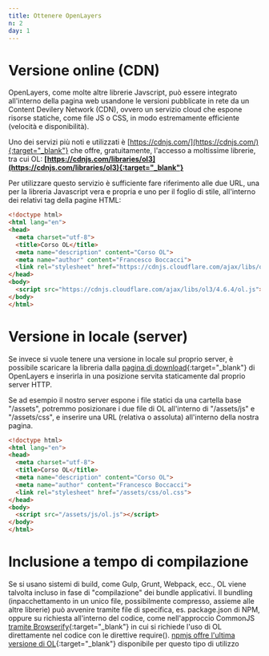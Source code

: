 ```yaml
---
title: Ottenere OpenLayers
n: 2
day: 1
---
```

Versione online (CDN)
====================
OpenLayers, come molte altre librerie Javscript, può essere integrato all'interno della pagina web usandone le versioni pubblicate in rete da un Content Devilery Network (CDN), ovvero un servizio cloud che espone risorse statiche, come file JS o CSS, in modo estremamente efficiente (velocità e disponibilità).

Uno dei servizi più noti e utilizzati è [https://cdnjs.com/](https://cdnjs.com/){:target="_blank"} che offre, gratuitamente, l'accesso a moltissime librerie, tra cui OL: **[https://cdnjs.com/libraries/ol3](https://cdnjs.com/libraries/ol3){:target="_blank"}**

Per utilizzare questo servizio è sufficiente fare riferimento alle due URL, una per la libreria Javascript vera e propria e uno per il foglio di stile, all'interno dei relativi tag della pagine HTML:

``` html
<!doctype html>
<html lang="en">
<head>
  <meta charset="utf-8">
  <title>Corso OL</title>
  <meta name="description" content="Corso OL">
  <meta name="author" content="Francesco Boccacci">
  <link rel="stylesheet" href="https://cdnjs.cloudflare.com/ajax/libs/ol3/4.6.4/ol.css">
</head>
<body>
  <script src="https://cdnjs.cloudflare.com/ajax/libs/ol3/4.6.4/ol.js"></script>
</body>
</html>
```

Versione in locale (server)
===========================
Se invece si vuole tenere una versione in locale sul proprio server, è possibile scaricare la libreria dalla [pagina di download](http://openlayers.org/download/){:target="_blank"} di OpenLayers e inserirla in una posizione servita staticamente dal proprio server HTTP.

Se ad esempio il nostro server espone i file statici da una cartella base "/assets", potremmo posizionare i due file di OL all'interno di "/assets/js" e "/assets/css", e inserire una URL (relativa o assoluta) all'interno della nostra pagina.

``` html
<!doctype html>
<html lang="en">
<head>
  <meta charset="utf-8">
  <title>Corso OL</title>
  <meta name="description" content="Corso OL">
  <meta name="author" content="Francesco Boccacci">
  <link rel="stylesheet" href="/assets/css/ol.css">
</head>
<body>
  <script src="/assets/js/ol.js"></script>
</body>
</html>
```

Inclusione a tempo di compilazione
==================================
Se si usano sistemi di build, come Gulp, Grunt, Webpack, ecc., OL viene talvolta incluso in fase di "compilazione" dei bundle applicativi. 
Il bundling (inpacchettamento in un unico file, possibilmente compresso, assieme alle altre librerie) può avvenire tramite file di specifica, es. package.json di NPM, oppure su richiesta all'interno del codice, come nell'approccio CommonJS [tramite Browserify](https://openlayers.org/en/latest/doc/tutorials/browserify.html){:target="_blank"} in cui si richiede l'uso di OL direttamente nel codice con le direttive require().
[npmjs offre l'ultima versione di OL](https://www.npmjs.com/package/openlayers){:target="_blank"} disponibile per questo tipo di utilizzo
